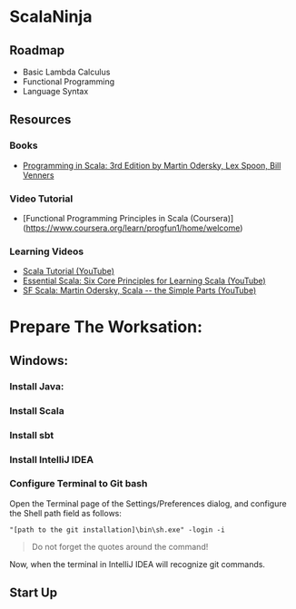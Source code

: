 # ScalaNinja

## Roadmap

* Basic Lambda Calculus
* Functional Programming
* Language Syntax

## Resources

### Books
* [Programming in Scala: 3rd Edition by Martin Odersky, Lex Spoon, Bill Venners](https://www.amazon.com/Programming-Scala-Updated-2-12/dp/0981531687/ref=sr_1_1?s=books&ie=UTF8&qid=1486985609&sr=1-1&keywords=Programming+in+Scala)

### Video Tutorial
* [Functional Programming Principles in Scala (Coursera)] (https://www.coursera.org/learn/progfun1/home/welcome)

### Learning Videos

* [Scala Tutorial (YouTube)](https://www.youtube.com/watch?v=DzFt0YkZo8M)
* [Essential Scala: Six Core Principles for Learning Scala (YouTube)](https://www.youtube.com/watch?v=J8wUy1XxL5o)
* [SF Scala: Martin Odersky, Scala -- the Simple Parts (YouTube)](https://www.youtube.com/watch?v=ecekSCX3B4Q&t=2288s)

# Prepare The Worksation:
## Windows:
### Install Java:
### Install Scala
### Install sbt
### Install IntelliJ IDEA
### Configure Terminal to Git bash

Open the Terminal page of the Settings/Preferences dialog, and configure the Shell path field as follows:

`"[path to the git installation]\bin\sh.exe" -login -i`

>Do not forget the quotes around the command!

Now, when the terminal in IntelliJ IDEA will recognize git commands.

## Start Up

